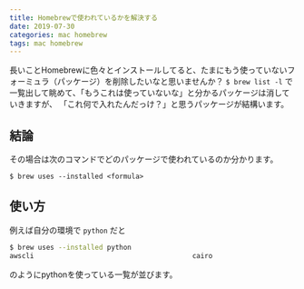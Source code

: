 ```yaml
---
title: Homebrewで使われているかを解決する
date: 2019-07-30
categories: mac homebrew
tags: mac homebrew
---
```

長いことHomebrewに色々とインストールしてると、たまにもう使っていないフォーミュラ（パッケージ）を削除したいなと思いませんか？
`$ brew list -l` で一覧出して眺めて、「もうこれは使っていないな」と分かるパッケージは消していきますが、
「これ何で入れたんだっけ？」と思うパッケージが結構います。

## 結論
その場合は次のコマンドでどのパッケージで使われているのか分かります。

`$ brew uses --installed <formula>`

## 使い方

例えば自分の環境で `python` だと

```sh
$ brew uses --installed python
awscli                                       cairo                                        glib                                         gobject-introspection                        harfbuzz                                     httpie                                       pango                                        vim
```

のようにpythonを使っている一覧が並びます。
